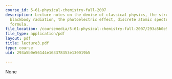 ```yaml
---
course_id: 5-61-physical-chemistry-fall-2007
description: Lecture notes on the demise of classical physics, the structure of atom,
  blackbody radiation, the photoelectric effect, discrete atomic spectra, and Rydberg?s
  formula.
file_location: /coursemedia/5-61-physical-chemistry-fall-2007/293a5b0e56144e163378353e130019b5_lecture3.pdf
file_type: application/pdf
layout: pdf
title: lecture3.pdf
type: course
uid: 293a5b0e56144e163378353e130019b5

---
```

None